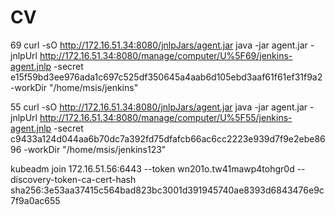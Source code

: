 # CV
69
curl -sO http://172.16.51.34:8080/jnlpJars/agent.jar
java -jar agent.jar -jnlpUrl http://172.16.51.34:8080/manage/computer/U%5F69/jenkins-agent.jnlp -secret e15f59bd3ee976ada1c697c525df350645a4aab6d105ebd3aaf61f61ef31f9a2 -workDir "/home/msis/jenkins"

55
curl -sO http://172.16.51.34:8080/jnlpJars/agent.jar
java -jar agent.jar -jnlpUrl http://172.16.51.34:8080/manage/computer/U%5F55/jenkins-agent.jnlp -secret c9433a124d044aa6b70dc7a392fd75dfafcb66ac6cc2223e939d7f9e2ebe8696 -workDir "/home/msis/jenkins123"

kubeadm join 172.16.51.56:6443 --token wn201o.tw41mawp4tohgr0d --discovery-token-ca-cert-hash sha256:3e53aa37415c564bad823bc3001d391945740ae8393d6843476e9c7f9a0ac655

